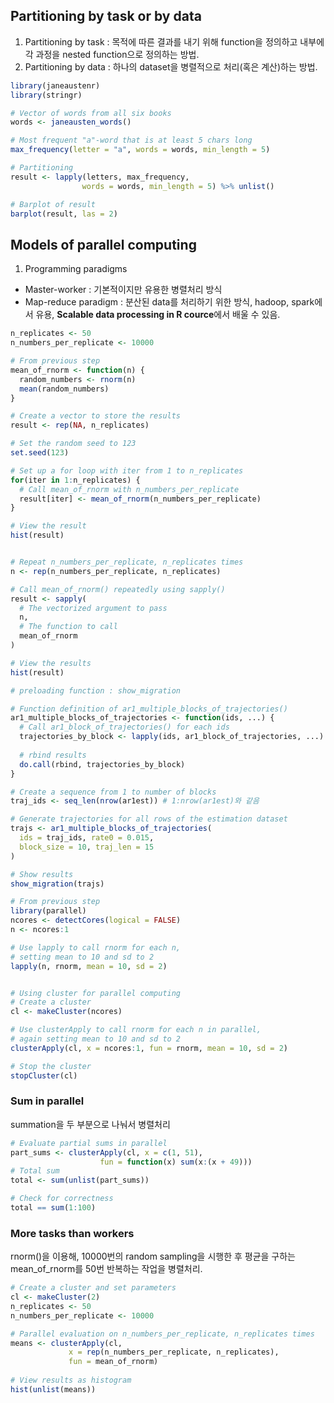 ## Partitioning by task or by data  
1. Partitioning by task : 목적에 따른 결과를 내기 위해 function을 정의하고 내부에 각 과정을 nested function으로 정의하는 방법.  
2. Partitioning by data : 하나의 dataset을 병렬적으로 처리(혹은 계산)하는 방법.  

```r
library(janeaustenr)
library(stringr)

# Vector of words from all six books
words <- janeausten_words()

# Most frequent "a"-word that is at least 5 chars long
max_frequency(letter = "a", words = words, min_length = 5)

# Partitioning
result <- lapply(letters, max_frequency,
                words = words, min_length = 5) %>% unlist()

# Barplot of result
barplot(result, las = 2)
```

## Models of parallel computing  
1. Programming paradigms  
- Master-worker : 기본적이지만 유용한 병렬처리 방식  
- Map-reduce paradigm : 분산된 data를 처리하기 위한 방식, hadoop, spark에서 유용, **Scalable data processing in R cource**에서 배울 수 있음.  

```r
n_replicates <- 50
n_numbers_per_replicate <- 10000

# From previous step
mean_of_rnorm <- function(n) {
  random_numbers <- rnorm(n)
  mean(random_numbers)
}

# Create a vector to store the results
result <- rep(NA, n_replicates)

# Set the random seed to 123
set.seed(123)

# Set up a for loop with iter from 1 to n_replicates
for(iter in 1:n_replicates) {
  # Call mean_of_rnorm with n_numbers_per_replicate
  result[iter] <- mean_of_rnorm(n_numbers_per_replicate)
}

# View the result
hist(result)


# Repeat n_numbers_per_replicate, n_replicates times
n <- rep(n_numbers_per_replicate, n_replicates)

# Call mean_of_rnorm() repeatedly using sapply()
result <- sapply(
  # The vectorized argument to pass
  n, 
  # The function to call
  mean_of_rnorm
)

# View the results
hist(result)

```



```r
# preloading function : show_migration

# Function definition of ar1_multiple_blocks_of_trajectories()
ar1_multiple_blocks_of_trajectories <- function(ids, ...) {
  # Call ar1_block_of_trajectories() for each ids
  trajectories_by_block <- lapply(ids, ar1_block_of_trajectories, ...)
  
  # rbind results
  do.call(rbind, trajectories_by_block)
}

# Create a sequence from 1 to number of blocks
traj_ids <- seq_len(nrow(ar1est)) # 1:nrow(ar1est)와 같음

# Generate trajectories for all rows of the estimation dataset
trajs <- ar1_multiple_blocks_of_trajectories(
  ids = traj_ids, rate0 = 0.015,
  block_size = 10, traj_len = 15
)

# Show results
show_migration(trajs)


```


```r
# From previous step
library(parallel)
ncores <- detectCores(logical = FALSE)
n <- ncores:1

# Use lapply to call rnorm for each n,
# setting mean to 10 and sd to 2 
lapply(n, rnorm, mean = 10, sd = 2)


# Using cluster for parallel computing
# Create a cluster
cl <- makeCluster(ncores)

# Use clusterApply to call rnorm for each n in parallel,
# again setting mean to 10 and sd to 2 
clusterApply(cl, x = ncores:1, fun = rnorm, mean = 10, sd = 2)

# Stop the cluster
stopCluster(cl)
```

### Sum in parallel  
summation을 두 부분으로 나눠서 병렬처리  
```r
# Evaluate partial sums in parallel
part_sums <- clusterApply(cl, x = c(1, 51),
                    fun = function(x) sum(x:(x + 49)))
# Total sum
total <- sum(unlist(part_sums))

# Check for correctness
total == sum(1:100)

```

### More tasks than workers  
rnorm()을 이용해, 10000번의 random sampling을 시행한 후 평균을 구하는 mean_of_rnorm를 50번 반복하는 작업을 병렬처리.  
```r
# Create a cluster and set parameters
cl <- makeCluster(2)
n_replicates <- 50
n_numbers_per_replicate <- 10000

# Parallel evaluation on n_numbers_per_replicate, n_replicates times
means <- clusterApply(cl, 
             x = rep(n_numbers_per_replicate, n_replicates), 
             fun = mean_of_rnorm)
                
# View results as histogram
hist(unlist(means))
```
